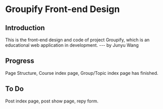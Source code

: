 Groupify Front-end Design
===

Introduction
---
This is the front-end design and code of project Groupify, which is an educational web application in development. --- by Junyu Wang

Progress
---
Page Structure, Course index page, Group/Topic index page has finished.

To Do
---
Post index page, post show page, repy form.


